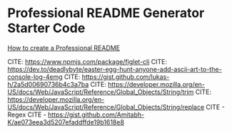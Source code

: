 # Professional README Generator Starter Code

[How to create a Professional README](https://coding-boot-camp.github.io/full-stack/github/professional-readme-guide)

CITE: https://www.npmjs.com/package/figlet-cli
CITE: https://dev.to/deadlybyte/easter-egg-hunt-anyone-add-ascii-art-to-the-console-log-4emg
CITE: https://gist.github.com/lukas-h/2a5d00690736b4c3a7ba 
CITE: https://developer.mozilla.org/en-US/docs/Web/JavaScript/Reference/Global_Objects/String/trim
CITE: https://developer.mozilla.org/en-US/docs/Web/JavaScript/Reference/Global_Objects/String/replace 
CITE - Regex
CITE - https://gist.github.com/Amitabh-K/ae073eea3d5207efaddffde19b1618e8
